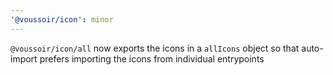 ```yaml
---
'@voussoir/icon': minor
---
```


`@voussoir/icon/all` now exports the icons in a `allIcons` object so that auto-import prefers importing the icons from individual entrypoints
